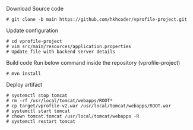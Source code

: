 Download Source code
```
# git clone -b main https://github.com/hkhcoder/vprofile-project.git
```
Update configuration
```
# cd vprofile-project
# vim src/main/resources/application.properties
# Update file with backend server details
```
Build code
Run below command inside the repository (vprofile-project)
```
# mvn install
```
Deploy artifact
```
# systemctl stop tomcat
# rm -rf /usr/local/tomcat/webapps/ROOT*
# cp target/vprofile-v2.war /usr/local/tomcat/webapps/ROOT.war
# systemctl start tomcat
# chown tomcat.tomcat /usr/local/tomcat/webapps -R
# systemctl restart tomcat
```
